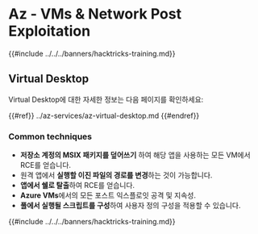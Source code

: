 # Az - VMs & Network Post Exploitation

{{#include ../../../banners/hacktricks-training.md}}

## Virtual Desktop

Virtual Desktop에 대한 자세한 정보는 다음 페이지를 확인하세요:

{{#ref}}
../az-services/az-virtual-desktop.md
{{#endref}}

### Common techniques

- **저장소 계정의 MSIX 패키지를 덮어쓰기** 하여 해당 앱을 사용하는 모든 VM에서 RCE를 얻습니다.
- 원격 앱에서 **실행할 이진 파일의 경로를 변경**하는 것이 가능합니다.
- **앱에서 쉘로 탈출**하여 RCE를 얻습니다.
- **Azure VMs**에서의 모든 포스트 익스플로잇 공격 및 지속성.
- **풀에서 실행될 스크립트를 구성**하여 사용자 정의 구성을 적용할 수 있습니다.

{{#include ../../../banners/hacktricks-training.md}}
